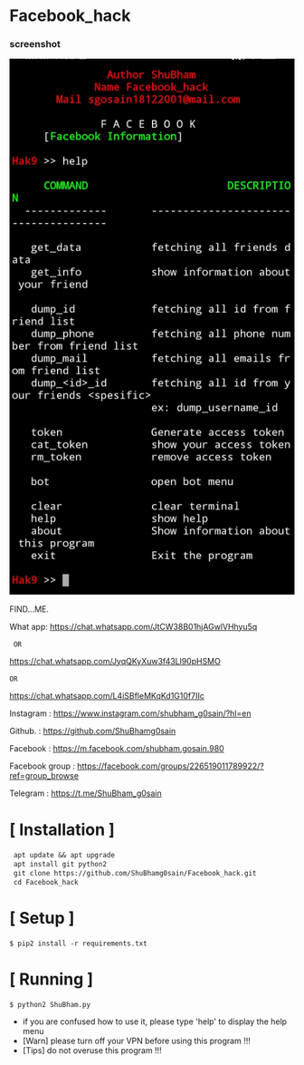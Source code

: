# Facebook_hack

### screenshot
![ ](https://raw.githubusercontent.com/ShuBhamg0sain/Facebook_hack/master/Screenshot/IMG_20200925_195618.jpg)




FIND...ME.

What app: https://chat.whatsapp.com/JtCW38B01hjAGwlVHhyu5q

     OR
https://chat.whatsapp.com/JyqQKyXuw3f43Ll90pHSMO

    OR
https://chat.whatsapp.com/L4iSBfleMKqKd1G10f7IIc

Instagram : https://www.instagram.com/shubham_g0sain/?hl=en

Github. : https://github.com/ShuBhamg0sain

Facebook : https://m.facebook.com/shubham.gosain.980

Facebook group : https://facebook.com/groups/226519011789922/?ref=group_browse

Telegram : https://t.me/ShuBham_g0sain


# [ Installation ]
```
 apt update && apt upgrade
 apt install git python2
 git clone https://github.com/ShuBhamg0sain/Facebook_hack.git
 cd Facebook_hack
```

# [ Setup ]
```
$ pip2 install -r requirements.txt
```
# [ Running ]
```
$ python2 ShuBham.py
```


* if you are confused how to use it, please type 'help' to display the help menu
* [Warn] please turn off your VPN before using this program !!!
* [Tips] do not overuse this program !!!

![]()
